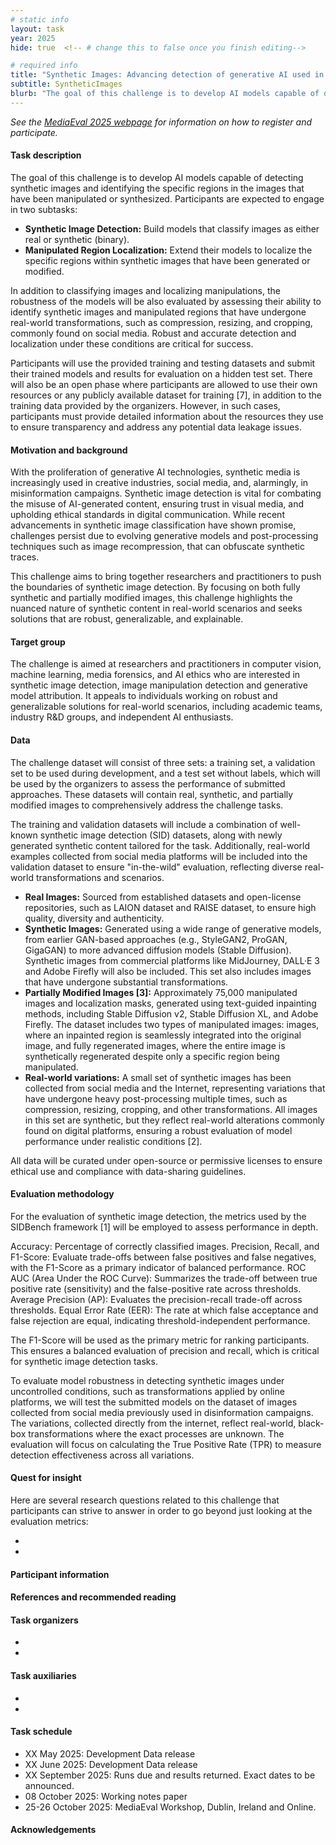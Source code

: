 ```yaml
---
# static info
layout: task
year: 2025
hide: true  <!-- # change this to false once you finish editing-->

# required info
title: "Synthetic Images: Advancing detection of generative AI used in real-world online images"
subtitle: SyntheticImages
blurb: "The goal of this challenge is to develop AI models capable of detecting synthetic images and identifying the specific regions in the images that have been manipulated or synthesized. Approaches will be tested on images synthesized with state-of-the-art approaches and collected from real-world settings online."
---
```


<!-- # please respect the structure below-->
*See the [MediaEval 2025 webpage](https://multimediaeval.github.io/editions/2025/) for information on how to register and participate.*

#### Task description

The goal of this challenge is to develop AI models capable of detecting synthetic images and identifying the specific regions in the images that have been manipulated or synthesized. Participants are expected to engage in two subtasks:
* **Synthetic Image Detection:** Build models that classify images as either real or synthetic (binary).
* **Manipulated Region Localization:** Extend their models to localize the specific regions within synthetic images that have been generated or modified.
  
In addition to classifying images and localizing manipulations, the robustness of the models will be also evaluated by assessing their ability to identify synthetic images and manipulated regions that have undergone real-world transformations, such as compression, resizing, and cropping, commonly found on social media. Robust and accurate detection and localization under these conditions are critical for success.

Participants will use the provided training and testing datasets and submit their trained models and results for evaluation on a hidden test set. There will also be an open phase where participants are allowed to use their own resources or any publicly available dataset for training [7], in addition to the training data provided by the organizers. However, in such cases, participants must provide detailed information about the resources they use to ensure transparency and address any potential data leakage issues.

#### Motivation and background

With the proliferation of generative AI technologies, synthetic media is increasingly used in creative industries, social media, and, alarmingly, in misinformation campaigns. Synthetic image detection is vital for combating the misuse of AI-generated content, ensuring trust in visual media, and upholding ethical standards in digital communication. While recent advancements in synthetic image classification have shown promise, challenges persist due to evolving generative models and post-processing techniques such as image recompression, that can obfuscate synthetic traces.

This challenge aims to bring together researchers and practitioners to push the boundaries of synthetic image detection. By focusing on both fully synthetic and partially modified images, this challenge highlights the nuanced nature of synthetic content in real-world scenarios and seeks solutions that are robust, generalizable, and explainable.

#### Target group

The challenge is aimed at researchers and practitioners in computer vision, machine learning, media forensics, and AI ethics who are interested in synthetic image detection, image manipulation detection and generative model attribution. It appeals to individuals working on robust and generalizable solutions for real-world scenarios, including academic teams, industry R&D groups, and independent AI enthusiasts.

#### Data

The challenge dataset will consist of three sets: a training set, a validation set to be used during development, and a test set without labels, which will be used by the organizers to assess the performance of submitted approaches. These datasets will contain real, synthetic, and partially modified images to comprehensively address the challenge tasks.

The training and validation datasets will include a combination of well-known synthetic image detection (SID) datasets, along with newly generated synthetic content tailored for the task. Additionally, real-world examples collected from social media platforms will be included into the validation dataset to ensure "in-the-wild" evaluation, reflecting diverse real-world transformations and scenarios.
* **Real Images:** Sourced from established datasets and open-license repositories, such as LAION dataset and RAISE dataset, to ensure high quality, diversity and authenticity.
* **Synthetic Images:** Generated using a wide range of generative models, from earlier GAN-based approaches (e.g., StyleGAN2, ProGAN, GigaGAN) to more advanced diffusion models (Stable Diffusion). Synthetic images from commercial platforms like MidJourney, DALL·E 3 and Adobe Firefly will also be included. This set also includes images that have undergone substantial transformations.
* **Partially Modified Images [3]:** Approximately 75,000 manipulated images and localization masks, generated using text-guided inpainting methods, including Stable Diffusion v2, Stable Diffusion XL, and Adobe Firefly. The dataset includes two types of manipulated images: images, where an inpainted region is seamlessly integrated into the original image, and fully regenerated images, where the entire image is synthetically regenerated despite only a specific region being manipulated.
* **Real-world variations:** A small set of synthetic images has been collected from social media and the Internet, representing variations that have undergone heavy post-processing multiple times, such as compression, resizing, cropping, and other transformations. All images in this set are synthetic, but they reflect real-world alterations commonly found on digital platforms, ensuring a robust evaluation of model performance under realistic conditions [2].

All data will be curated under open-source or permissive licenses to ensure ethical use and compliance with data-sharing guidelines.

#### Evaluation methodology

For the evaluation of synthetic image detection, the metrics used by the SIDBench framework [1] will be employed to assess performance in depth.

Accuracy: Percentage of correctly classified images.
Precision, Recall, and F1-Score: Evaluate trade-offs between false positives and false negatives, with the F1-Score as a primary indicator of balanced performance.
ROC AUC (Area Under the ROC Curve): Summarizes the trade-off between true positive rate (sensitivity) and the false-positive rate across thresholds.
Average Precision (AP): Evaluates the precision-recall trade-off across thresholds.
Equal Error Rate (EER): The rate at which false acceptance and false rejection are equal, indicating threshold-independent performance.

Τhe F1-Score will be used as the primary metric for ranking participants. This ensures a balanced evaluation of precision and recall, which is critical for synthetic image detection tasks.

To evaluate model robustness in detecting synthetic images under uncontrolled conditions, such as transformations applied by online platforms, we will test the submitted models on the dataset of images collected from social media previously used in disinformation campaigns. The variations, collected directly from the internet, reflect real-world, black-box transformations where the exact processes are unknown. The evaluation will focus on calculating the True Positive Rate (TPR) to measure detection effectiveness across all variations.

#### Quest for insight
Here are several research questions related to this challenge that participants can strive to answer in order to go beyond just looking at the evaluation metrics: 
* <!-- # First research question-->
* <!-- # Second research question-->
<!-- # and so on-->

#### Participant information
<!-- Please contact your task organizers with any questions on these points. -->
<!-- # * Signing up: Fill in the [registration form]() and fill out and return the [usage agreement](). -->
<!-- # * Making your submission: To be announced (check the task read me) <!-- Please add instructions on how to create and submit runs to your task replacing "To be announced." -->
<!-- # * Preparing your working notes paper: Instructions on preparing you working notes paper can be found in [MediaEval 2023 Working Notes Paper Instructions]().-->

#### References and recommended reading
<!-- # Please use the ACM format for references https://www.acm.org/publications/authors/reference-formatting (but no DOI needed)-->
<!-- # The paper title should be a hyperlink leading to the paper online-->

#### Task organizers
* <!-- # First organizer-->
* <!-- # Second organizer-->
<!-- # and so on-->

#### Task auxiliaries
<!-- # optional, delete if not used-->
* <!-- # First auxiliary-->
* <!-- # Second auxiliary-->
<!-- # and so on-->

#### Task schedule
* XX May 2025: Development Data release <!-- * XX May 2025: Data release <!-- # Replace XX with your date. We suggest setting the date in May - of course if you want to realease sooner it's OK. -->
* XX June 2025: Development Data release <!-- * XX June 2025: Data release <!-- # Replace XX with your date. We suggest setting the date in June - of course if you want to realease sooner it's OK. -->
* XX September 2025: Runs due and results returned. Exact dates to be announced. <!--* XX September 2025: Runs due <!-- # Replace XX with your date. We suggest setting enough time in order to have enough time to assess and return the results by the Results returned.-->
* 08 October 2025: Working notes paper  <!-- Fixed. Please do not change.-->
* 25-26 October 2025: MediaEval Workshop, Dublin, Ireland and Online. <!-- Fixed. Please do not change.-->

#### Acknowledgements
<!-- # optional, delete if not used-->
